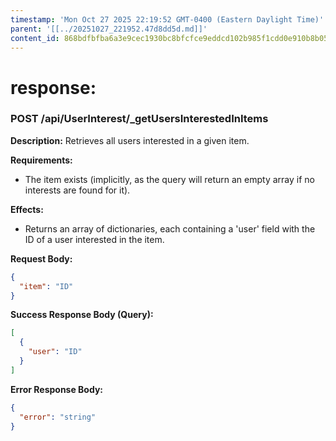 ```yaml
---
timestamp: 'Mon Oct 27 2025 22:19:52 GMT-0400 (Eastern Daylight Time)'
parent: '[[../20251027_221952.47d8dd5d.md]]'
content_id: 868bdfbfba6a3e9cec1930bc8bfcfce9eddcd102b985f1cdd0e910b8b051728f
---
```


# response:

### POST /api/UserInterest/\_getUsersInterestedInItems

**Description:** Retrieves all users interested in a given item.

**Requirements:**

* The item exists (implicitly, as the query will return an empty array if no interests are found for it).

**Effects:**

* Returns an array of dictionaries, each containing a 'user' field with the ID of a user interested in the item.

**Request Body:**

```json
{
  "item": "ID"
}
```

**Success Response Body (Query):**

```json
[
  {
    "user": "ID"
  }
]
```

**Error Response Body:**

```json
{
  "error": "string"
}
```
